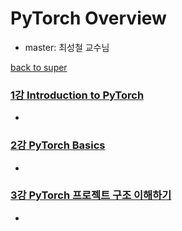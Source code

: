 # PyTorch Overview
- master: 최성철 교수님

[back to super](https://github.com/jinmang2/boostcamp_ai_tech_2/tree/main/u-stage)

### [1강 Introduction to PyTorch](https://github.com/jinmang2/boostcamp_ai_tech_2/tree/main/u-stage/pytorch/ch01_intro)
-

### [2강 PyTorch Basics](https://github.com/jinmang2/boostcamp_ai_tech_2/tree/main/u-stage/pytorch/ch02_pytorch_basic)
-

### [3강 PyTorch 프로젝트 구조 이해하기](https://github.com/jinmang2/boostcamp_ai_tech_2/tree/main/u-stage/pytorch/ch03_pytorch_structure)
-
